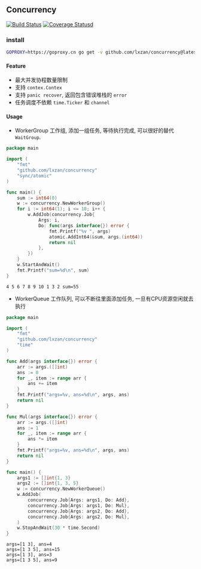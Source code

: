 ## Concurrency

[![Build Status](https://github.com/lxzan/concurrency/workflows/Go%20Test/badge.svg?branch=master)](https://github.com/lxzan/concurrency/actions?query=branch%3Amaster) [![Coverage Statusd][1]][2]

[1]: https://codecov.io/gh/lxzan/concurrency/branch/master/graph/badge.svg

[2]: https://codecov.io/gh/lxzan/concurrency

### install

```bash
GOPROXY=https://goproxy.cn go get -v github.com/lxzan/concurrency@latest
```

#### Feature

- 最大并发协程数量限制
- 支持 `contex.Contex`
- 支持 `panic recover`, 返回包含错误堆栈的 `error`
- 任务调度不依赖 `time.Ticker` 和 `channel`

#### Usage

- WorkerGroup 工作组, 添加一组任务, 等待执行完成, 可以很好的替代`WaitGroup`.

```go
package main

import (
	"fmt"
	"github.com/lxzan/concurrency"
	"sync/atomic"
)

func main() {
	sum := int64(0)
	w := concurrency.NewWorkerGroup()
	for i := int64(1); i <= 10; i++ {
		w.AddJob(concurrency.Job{
			Args: i,
			Do: func(args interface{}) error {
				fmt.Printf("%v ", args)
				atomic.AddInt64(&sum, args.(int64))
				return nil
			},
		})
	}
	w.StartAndWait()
	fmt.Printf("sum=%d\n", sum)
}
```

```
4 5 6 7 8 9 10 1 3 2 sum=55
```

- WorkerQueue 工作队列, 可以不断往里面添加任务, 一旦有CPU资源空闲就去执行

```go
package main

import (
	"fmt"
	"github.com/lxzan/concurrency"
	"time"
)

func Add(args interface{}) error {
	arr := args.([]int)
	ans := 0
	for _, item := range arr {
		ans += item
	}
	fmt.Printf("args=%v, ans=%d\n", args, ans)
	return nil
}

func Mul(args interface{}) error {
	arr := args.([]int)
	ans := 1
	for _, item := range arr {
		ans *= item
	}
	fmt.Printf("args=%v, ans=%d\n", args, ans)
	return nil
}

func main() {
	args1 := []int{1, 3}
	args2 := []int{1, 3, 5}
	w := concurrency.NewWorkerQueue()
	w.AddJob(
		concurrency.Job{Args: args1, Do: Add},
		concurrency.Job{Args: args1, Do: Mul},
		concurrency.Job{Args: args2, Do: Add},
		concurrency.Job{Args: args2, Do: Mul},
	)
	w.StopAndWait(30 * time.Second)
}
```

```
args=[1 3], ans=4
args=[1 3 5], ans=15
args=[1 3], ans=3
args=[1 3 5], ans=9
```
